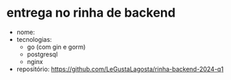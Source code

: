 # entrega no rinha de backend

- nome: 
- tecnologias:
    - go (com gin e gorm)
    - postgresql
    - nginx
- repositório: https://github.com/LeGustaLagosta/rinha-backend-2024-q1
